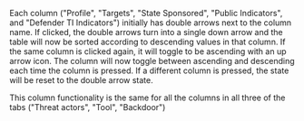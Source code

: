 Each column ("Profile", "Targets", "State Sponsored", "Public Indicators", and "Defender TI Indicators") initially has double arrows next to the column name. If clicked, the double arrows turn into a single down arrow and the table will now be sorted according to descending values in that column. If the same column is clicked again, it will toggle to be ascending with an up arrow icon. The column will now toggle between ascending and descending each time the column is pressed. If a different column is pressed, the state will be reset to the double arrow state.

This column functionality is the same for all the columns in all three of the tabs ("Threat actors", "Tool", "Backdoor")